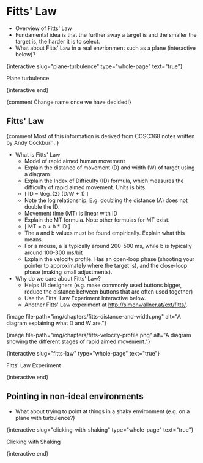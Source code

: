 # Fitts' Law
- Overview of Fitts' Law
- Fundamental idea is that the further away a target is and the smaller the target is, the harder it is to select.
- What about Fitts' Law in a real envrionment such as a plane (interactive below)?

{interactive slug="plane-turbulence" type="whole-page" text="true"}

Plane turbulence

{interactive end}

{comment Change name once we have decided!}

## Fitts' Law

{comment Most of this information is derived from COSC368 notes written by Andy Cockburn. }

- What is Fitts' Law
  - Model of rapid aimed human movement
  - Explain the distance of movement (D) and width (W) of target using a diagram.
  - Explain the Index of Difficulty (ID) formula, which measures the difficulty of rapid aimed movement. Units is bits.
  - \[
    ID = \log_{2} (D/W + 1)
    \]
  - Note the log relationship. E.g. doubling the distance (A) does not double the ID.
  - Movement time (MT) is linear with ID
  - Explain the MT formula. Note other formulas for MT exist.
  - \[
    MT = a + b * ID
    \]
  - The a and b values must be found empirically. Explain what this means.
  - For a mouse, a is typically around 200-500 ms, while b is typically around 100-300 ms/bit
  - Explain the velocity profile. Has an open-loop phase (shooting your pointer to approximately where the target is), and the close-loop phase (making small adjustments).
- Why do we care about Fitts' Law?
  - Helps UI designers (e.g. make commonly used buttons bigger, reduce the distance between buttons that are often used together)
  - Use the Fitts' Law Experiment Interactive below.
  - Another Fitts' Law experiment at http://simonwallner.at/ext/fitts/.


{image file-path="img/chapters/fitts-distance-and-width.png" alt="A diagram explaining what D and W are."}

{image file-path="img/chapters/fitts-velocity-profile.png" alt="A diagram showing the different stages of rapid aimed movement."}

{interactive slug="fitts-law" type="whole-page" text="true"}

Fitts\' Law Experiment

{interactive end}

## Pointing in non-ideal environments

- What about trying to point at things in a shaky environment (e.g. on a plane with turbulence?)

{interactive slug="clicking-with-shaking" type="whole-page" text="true"}

Clicking with Shaking

{interactive end}
